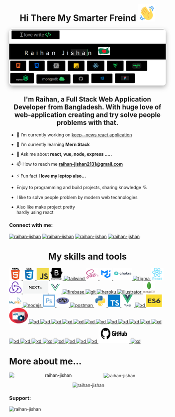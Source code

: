 <h1 align="center"> Hi There  My Smarter Freind <img src="https://raw.githubusercontent.com/raihan-jishan/Github-cover-photo/main/images/wave-hello.gif" alt="photo not found!" width="55" /></h1> 
<img src="https://raw.githubusercontent.com/raihan-jishan/Github-cover-photo/main/Screenshot%20(125).png"  style="border-radius:9px; box-shadow: rgba(0, 0, 0, 0.35) 0px 5px 15px;"/>
 <!-- description  -->
<h2 align="center"> I'm Raihan, a Full Stack <span> Web Application Developer from Bangladesh.
</span>
 With huge love of web-application creating and try solve people problems with that. </h2> 
<!-- end there -->

- 🔭 I’m currently working on [keep--news react application](news-gilt-omega.vercel.app)

- 🌱 I’m currently learning **Mern Stack**

- 💬 Ask me about **react, vue, node, express .....**

- 📫 How to reach me **raihan-jishan2131@gmail.com**

- ⚡ Fun fact **I love my leptop also...**
- Enjoy to programming and build projects, sharing knowledge 💘
- I like to solve people problem by modern web technologies
- Also like make project pretty  
hardly using react
<h3 align="left">Connect with me:</h3>
<p align="left ">
<a href="https://fb.com/raihan-jishan" target="blank"><img align="center" src="https://cdn-icons-png.flaticon.com/128/5968/5968764.png" alt="raihan-jishan"   width="40" /></a>
<a href="https://instagram.com/raihan-jishan" target="blank"><img align="center" src="https://raw.githubusercontent.com/rahuldkjain/github-profile-readme-generator/master/src/images/icons/Social/instagram.svg" alt="raihan-jishan" height="30" width="40" /></a>
<a href="https://gmail.com/raihanjishan2131@gmail.com" target="blank"><img align="center" src="https://cdn-icons-png.flaticon.com/128/5968/5968534.png" alt="raihan-jishan" height="" width="40" /></a>
<a href="" target="blank"><img align="center" src="https://cdn-icons-png.flaticon.com/128/3670/3670151.png" alt="raihan-jishan" height="" width="40" /></a>

</p>

<h1 align="center">My skills and tools</h1>
<p align="left"> 
<!-- html -->
<a href="https://www.w3.org/html/" target="_blank" rel="noreferrer"> <img src="https://raw.githubusercontent.com/devicons/devicon/master/icons/html5/html5-original-wordmark.svg" alt="html5" width="40" height="40"/> </a>
<!--css  -->
<a href="https://www.w3schools.com/css/" target="_blank" rel="noreferrer"> <img src="https://raw.githubusercontent.com/devicons/devicon/master/icons/css3/css3-original-wordmark.svg" alt="css3" width="40" height="40"/> </a>
 <!-- javascript -->
     <a href="https://developer.mozilla.org/en-US/docs/Web/JavaScript" target="_blank" rel="noreferrer"> <img src="https://raw.githubusercontent.com/devicons/devicon/master/icons/javascript/javascript-original.svg" alt="javascript" width="40" height="40"/> </a> 
<!-- bootstrap -->
<a href="https://getbootstrap.com" target="_blank" rel="noreferrer"> <img src="https://raw.githubusercontent.com/devicons/devicon/master/icons/bootstrap/bootstrap-plain-wordmark.svg" alt="bootstrap" width="40" height="40"/> </a> 
     <!-- tailwind -->
              <a href="https://tailwindcss.com/" target="_blank" rel="noreferrer"> <img src="https://www.vectorlogo.zone/logos/tailwindcss/tailwindcss-icon.svg" alt="tailwind" width="40" height="40"/> </a> 
               <!-- sass -->
              <a href="https://sass-lang.com" target="_blank" rel="noreferrer"> <img src="https://raw.githubusercontent.com/devicons/devicon/master/icons/sass/sass-original.svg" alt="sass" width="40" height="40"/> </a> 
<!-- mui -->
 <a href="https://mui.com" target="_blank" rel="noreferrer"> <img src="https://raw.githubusercontent.com/raihan-jishan/Github-cover-photo/main/images/logo.png" alt="express" width="40" height="40"/> </a>
 <!-- chakraui -->
 <a href="https://chakraui.com" target="_blank" rel="noreferrer"> <img src="https://raw.githubusercontent.com/raihan-jishan/Github-cover-photo/main/images/1_8hhfdEqRkRQSaJrJlx60zg.png" alt="express" width="60" height="40"/> </a>
 <!-- figma -->
  <a href="https://www.figma.com/" target="_blank" rel="noreferrer"> <img src="https://www.vectorlogo.zone/logos/figma/figma-icon.svg" alt="figma" width="40" height="40"/> </a> 
  <!-- react -->
  <a href="https://reactjs.org/" target="_blank" rel="noreferrer"> <img src="https://raw.githubusercontent.com/devicons/devicon/master/icons/react/react-original-wordmark.svg" alt="react" width="40" height="40"/> </a>
  <!-- redux -->
             <a href="https://redux.js.org" target="_blank" rel="noreferrer"> <img src="https://raw.githubusercontent.com/devicons/devicon/master/icons/redux/redux-original.svg" alt="redux" width="40" height="40"/> </a>
  <!-- next -->
             <a href="https://next.js.org" target="_blank" rel="noreferrer"> <img src="https://raw.githubusercontent.com/raihan-jishan/Github-cover-photo/main/images/next-js-logo.png" alt="next" width="80" height="40"/> </a>
  <!-- vuejs -->
             <a href="https://vue.js.org" target="_blank" rel="noreferrer"> <img src="https://raw.githubusercontent.com/raihan-jishan/Github-cover-photo/main/images/240_F_583616418_CYdixHVmW7xmITKTpwtpZxOtexp2MoQ8.jpg" alt="vue" width="40" height="40"/> </a>
  <!-- firebase -->
  <a href="https://firebase.google.com/" target="_blank" rel="noreferrer"> <img src="https://www.vectorlogo.zone/logos/firebase/firebase-icon.svg" alt="firebase" width="40" height="40"/> </a> 
  <!-- git -->
  <a href="https://git-scm.com/" target="_blank" rel="noreferrer"> <img src="https://www.vectorlogo.zone/logos/git-scm/git-scm-icon.svg" alt="git" width="40" height="40"/> </a>
   <!--heroku  -->
  <a href="https://heroku.com" target="_blank" rel="noreferrer"> <img src="https://www.vectorlogo.zone/logos/heroku/heroku-icon.svg" alt="heroku" width="40" height="40"/> </a>
  <!-- abode -->
    <a href="https://www.adobe.com/in/products/illustrator.html" target="_blank" rel="noreferrer"> <img src="https://www.vectorlogo.zone/logos/adobe_illustrator/adobe_illustrator-icon.svg" alt="illustrator" width="40" height="40"/> </a>
   <!--  -->
     <!-- mongodb -->
     <a href="https://www.mongodb.com/" target="_blank" rel="noreferrer"> <img src="https://raw.githubusercontent.com/devicons/devicon/master/icons/mongodb/mongodb-original-wordmark.svg" alt="mongodb" width="40" height="40"/> </a>
     <!-- mysql -->
      <a href="https://www.mysql.com/" target="_blank" rel="noreferrer"> <img src="https://raw.githubusercontent.com/devicons/devicon/master/icons/mysql/mysql-original-wordmark.svg" alt="mysql" width="40" height="40"/> </a>
      <!-- nodejs -->
       <a href="https://nodejs.org" target="_blank" rel="noreferrer"> <img src="https://1000logos.net/wp-content/uploads/2020/08/MongoDB-Logo.jpg" alt="nodejs" width="80" height="40"/> </a>
       <!-- photoshop -->
        <a href="https://www.photoshop.com/en" target="_blank" rel="noreferrer"> <img src="https://raw.githubusercontent.com/devicons/devicon/master/icons/photoshop/photoshop-line.svg" alt="photoshop" width="40" height="40"/> </a>
        <!-- php -->
         <a href="https://www.php.net" target="_blank" rel="noreferrer"> <img src="https://raw.githubusercontent.com/devicons/devicon/master/icons/php/php-original.svg" alt="php" width="40" height="40"/> </a>
         <!-- postman -->
          <a href="https://postman.com" target="_blank" rel="noreferrer"> <img src="https://www.vectorlogo.zone/logos/getpostman/getpostman-icon.svg" alt="postman" width="40" height="40"/> </a>
          <!-- python -->
           <a href="https://www.python.org" target="_blank" rel="noreferrer"> <img src="https://raw.githubusercontent.com/devicons/devicon/master/icons/python/python-original.svg" alt="python" width="40" height="40"/> </a>
           <!--  -->
            <!--  -->
            <!--  -->
           <!--  -->
              <!-- typescript -->
              <a href="https://www.typescriptlang.org/" target="_blank" rel="noreferrer"> <img src="https://raw.githubusercontent.com/devicons/devicon/master/icons/typescript/typescript-original.svg" alt="typescript" width="40" height="40"/> </a> 
              <!-- vuejs -->
              <a href="https://vuejs.org/" target="_blank" rel="noreferrer"> <img src="https://raw.githubusercontent.com/devicons/devicon/master/icons/vuejs/vuejs-original-wordmark.svg" alt="vuejs" width="40" height="40"/> </a> 
              <!-- xd -->
              <a href="https://www.adobe.com/products/xd.html" target="_blank" rel="noreferrer"> <img src="https://cdn.worldvectorlogo.com/logos/adobe-xd.svg" alt="xd" width="40" height="40"/> </a>
              <!-- es6-->
              <a href="https://www.adobe.com/products/xd.html" target="_blank" rel="noreferrer"> <img src="https://raw.githubusercontent.com/raihan-jishan/Github-cover-photo/main/images/b55764416830e7d8b0133c7c0eeaf445.png" alt="xd" width="50" height="40"/> </a>
              <!--  -->
              <!-- api -->
              <a href="https://www.adobe.com/products/xd.html" target="_blank" rel="noreferrer"> <img src="https://raw.githubusercontent.com/raihan-jishan/Github-cover-photo/main/images/603197.png" alt="xd" width="60" height="50"/> </a>
              <!-- jquery -->
              <a href="https://www.jquery.com" target="_blank" rel="noreferrer"> <img src="https://upload.wikimedia.org/wikipedia/commons/thumb/d/d3/Logo_jQuery.svg/1200px-Logo_jQuery.svg.png" alt="xd" width="80" height="50"/> </a>
              <!-- wordpress -->
              <a href="https://www.wordpress.com" target="_blank" rel="noreferrer"> <img src="https://cdn-icons-png.flaticon.com/128/11023/11023621.png" alt="xd" width="60" height="50"/> </a>
              <!-- fontawesome -->
              <a href="https://www.fontawesome.com" target="_blank" rel="noreferrer"> <img src="https://i0.wp.com/blog.fontawesome.com/wp-content/uploads/2020/08/jSfmJLBr.png?resize=720%2C240&ssl=1" alt="xd" width="130" height="50"/> </a>
              <!-- flaticons -->
              <a href="https://www.flaticons.com" target="_blank" rel="noreferrer"> <img src="https://ceblog.s3.amazonaws.com/wp-content/uploads/2023/10/09191517/flaticon-logo.png" alt="xd" width="130" height="50"/> </a>
              <!--  -->
              <!-- ui ux -->
              <a href="https://www.flaticons.com" target="_blank" rel="noreferrer"> <img src="https://www.ux-ui.net/ux/uploads/2017/03/ux-ui-logo.svg" alt="xd" width="130" height="50"/> </a>
              <!-- flowbite -->
              <!--  -->
              <a href="https://www.flaticons.com" target="_blank" rel="noreferrer"> <img src="https://flowbite.s3.amazonaws.com/github/flowbite-react.png" alt="xd" width="150" height="80"/> </a>
              <!-- flowbite -->
               <!--  -->
              <a href="https://www.flaticons.com" target="_blank" rel="noreferrer"> <img src="https://logos-world.net/wp-content/uploads/2020/11/Adobe-Photoshop-Logo-700x394.png" alt="xd" width="120" height="80"/> </a>
              <!--  -->
              <a href="https://www.flaticons.com" target="_blank" rel="noreferrer"> <img src="https://miro.medium.com/v2/resize:fit:720/format:webp/1*sX8rBJBol5dBp5WIJQrYyw.png" alt="xd" width="100" height="60"/> </a>
              <!--  -->
              <a href="https://www.flaticons.com" target="_blank" rel="noreferrer"> <img src="https://camo.githubusercontent.com/1757e0daffee1ea5c355d1ecc02641d20f5da07645593457729a5cec8e807e96/68747470733a2f2f656e637279707465642d74626e302e677374617469632e636f6d2f696d616765733f713d74626e3a414e6439476352712d704352534a756d4c655075443251635f47593576375f50786262576651554966426d4155376b6a36412673" alt="xd" width="100" height="60"/> </a>
              <a href="https://www.flaticons.com" target="_blank" rel="noreferrer"> <img src="https://camo.githubusercontent.com/1dbf522a48da7be75c551cee7d99435bb70d0ec30547986427c5c52daffd8f6e/68747470733a2f2f656e637279707465642d74626e302e677374617469632e636f6d2f696d616765733f713d74626e3a414e643947635136554f3362694854544a3348345478765133596a624a6d62542d4d79644f5638425a745548647731364c2d35434e556c3336464a67764d62343071684e726c747936576b26757371703d434155" alt="xd" width="100" height="60"/> </a>
              <a href="https://www.flaticons.com" target="_blank" rel="noreferrer"> <img src="https://camo.githubusercontent.com/f02c3fa4589db4e629c5b24102328c3c308f6226d9577ff13b76784c1aea37ec/68747470733a2f2f75706c6f61642e77696b696d656469612e6f72672f77696b6970656469612f636f6d6d6f6e732f7468756d622f312f31312f5961726e2d6c6f676f2d6b697474656e2e7376672f35313270782d5961726e2d6c6f676f2d6b697474656e2e7376672e706e67" alt="xd" width="100" height="60"/> </a>
              <a href="https://www.flaticons.com" target="_blank" rel="noreferrer"> <img src="https://camo.githubusercontent.com/d9d5197c87ec37311a161d9122e08bd19d9befa2f2fe0cec6ed9dc356aeb7189/68747470733a2f2f696e74656c6c79782e636f6d2f77702d636f6e74656e742f75706c6f6164732f323031392f30382f52656e6465722d636c6f75642d696e74656c6c79782d42432d6c6f676f2d333030783135372e706e67" alt="xd" width="100" height="60"/> </a>
              <a href="https://www.flaticons.com" target="_blank" rel="noreferrer"> <img src="https://camo.githubusercontent.com/3b190b61be401d4b52ef7c7a045a0e97093a8dee7e419e8ef8bbe967f4ef422d/68747470733a2f2f6c6f676f77696b2e636f6d2f636f6e74656e742f75706c6f6164732f696d616765732f6e65746c6966792d6e65772d32303233343937302e6c6f676f77696b2e636f6d2e77656270" alt="xd" width="100" height="60"/> </a>
              <a href="https://www.flaticons.com" target="_blank" rel="noreferrer"> <img src="https://camo.githubusercontent.com/41f410db91345021607791cff4e92f406861e0a262b4f7538ed338bafd8a9164/68747470733a2f2f6c6f676f77696b2e636f6d2f636f6e74656e742f75706c6f6164732f696d616765732f76657263656c313836382e6a7067" alt="xd" width="100" height="60"/> </a>
              <a href="https://www.flaticons.com" target="_blank" rel="noreferrer"> <img src="https://camo.githubusercontent.com/7e46f6a57ee77a6784f2e34b8a8bac79cfab668d218ee5342e028036c8f16608/68747470733a2f2f77372e706e6777696e672e636f6d2f706e67732f3231302f3935332f706e672d7472616e73706172656e742d6d6963726f736f66742d76697375616c2d73747564696f2d636f64652d616c742d6d61636f732d6269677375722d69636f6e2e706e67" alt="xd" width="100" height="60"/> </a>
              <a href="https://www.flaticons.com" target="_blank" rel="noreferrer"> <img src="https://camo.githubusercontent.com/87958e92d038915cc7eb9be40962bb2c89ff4e44adac757cd42497960aa0a9bc/68747470733a2f2f6772656762657267652e636f6d2f7374617469632f61313566386463366364653964366463396539346132656462343362363130382f32636562342f62616e6e65722e706e67" alt="xd" width="100" height="60"/> </a>
              <a href="https://www.flaticons.com" target="_blank" rel="noreferrer"> <img src="https://camo.githubusercontent.com/52f12f91f9ddfdb0ade026dd17b6074879e30f89889d36c70273ee155418fda0/68747470733a2f2f64626165756d65722e67616c6c65727963646e2e76736173736574732e696f2f657874656e73696f6e732f64626165756d65722f7673636f64652d65736c696e742f322e342e322f313638373434313432373531392f4d6963726f736f66742e56697375616c53747564696f2e53657276696365732e49636f6e732e44656661756c74" alt="xd" width="100" height="60"/> </a>
              <a href="https://www.flaticons.com" target="_blank" rel="noreferrer"> <img src="https://camo.githubusercontent.com/b202d37c384b676993b53938cb99697ff3fc30e922ae410890eafc814b74ed1f/68747470733a2f2f656e637279707465642d74626e302e677374617469632e636f6d2f696d616765733f713d74626e3a414e6439476352466371385f543746374e686a6a37754d373869755149486a614555672d686c5f69516553414e51764c384c4268762d6350644669694735343850674562397333376f425526757371703d434155" alt="xd" width="100" height="60"/> </a>
              <a href="https://www.flaticons.com" target="_blank" rel="noreferrer"> <img src="https://camo.githubusercontent.com/1d5318de24d20e00de434e8eb9bc13d8e9d8da13d3780daf0b828443476c75a2/68747470733a2f2f696d616765732e6372756e6368626173652e636f6d2f696d6167652f75706c6f61642f635f6c7061642c685f3235362c775f3235362c665f6175746f2c715f6175746f3a65636f2c6470725f312f656368326f74306b796e6965636c726d6f666c72" alt="xd" width="130" height="130"/> </a>
              <a href="https://www.flaticons.com" target="_blank" rel="noreferrer"> <img src="https://camo.githubusercontent.com/8ddb05ed38574605276407047e2572145f67f9d4c5713050596b0c55da1ca8d8/68747470733a2f2f6d6176656e2e636f6d2f5f6e6578742f696d6167653f75726c3d687474707325334125324625324664323432367863787568336874352e636c6f756466726f6e742e6e657425324633396a586551584a525136676c74686f7a7a7a715f776861742d69732d636861746770742e706e6726773d3135333626713d3735" alt="xd" width="100" height="60"/> </a>
              <!--  -->
              <a href="https://www.flaticons.com" target="_blank" rel="noreferrer"> <img src="https://raw.githubusercontent.com/raihan-jishan/Github-cover-photo/main/images/github-logo-git-hub-icon-with-text-on-white-background-free-vector.jpg" alt="xd" width="100" height="60"/> </a>
              <!--  -->
              <a href="https://www.flaticons.com" target="_blank" rel="noreferrer"> <img src="https://camo.githubusercontent.com/3c120e78d1966960f3076b0aa65859364365f64c7acdc2672cf9f24fdf21cdca/68747470733a2f2f692e6962622e636f2f484431713376762f6c7773742e706e67" alt="xd" width="100" height="60"/> </a>
              </p>
<h1>More about me...</h1>
<p align="center">
<img align="left" src="https://github-readme-stats.vercel.app/api/top-langs?username=raihan-jishan&show_icons=true&locale=en&layout=compact" alt="raihan-jishan" width="300"/>

&nbsp;<img align="center" src="https://github-readme-stats.vercel.app/api?username=raihan-jishan&show_icons=true&locale=en" alt="raihan-jishan" width="400"/>

<img align="right" src="https://github-readme-streak-stats.herokuapp.com/?user=raihan-jishan&" alt="raihan-jishan" width="300"/></p>

<!-- Support -->
<br />
<h3 align="left">Support:</h3>
<p><a href="https://www.buymeacoffee.com/raihan-jishan"> <img align="left" src="https://cdn.buymeacoffee.com/buttons/v2/default-yellow.png" height="50" width="210" alt="raihan-jishan" /></a></p><br><br>

